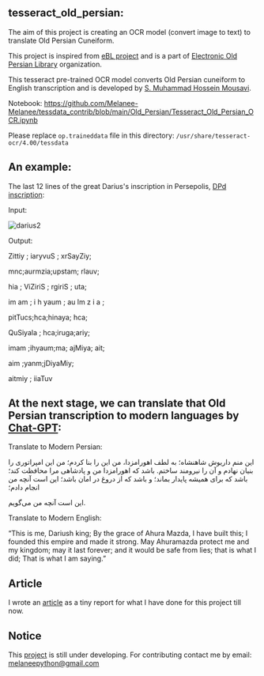 ## tesseract_old_persian:

The aim of this project is creating an OCR model (convert image to text) to translate Old Persian Cuneiform.

This project is inspired from [eBL project](https://github.com/ElectronicBabylonianLiterature) and is a part of [
Electronic Old Persian Library](https://github.com/Electronic-Old-Persian-Library) organization.

This tesseract pre-trained OCR model converts Old Persian cuneiform to English transcription and is developed by [S. Muhammad Hossein Mousavi](https://github.com/SeyedMuhammadHosseinMousavi/Extracting-Old-Persian-Cuneiform/tree/main
).


Notebook: https://github.com/Melanee-Melanee/tessdata_contrib/blob/main/Old_Persian/Tesseract_Old_Persian_OCR.ipynb

Please replace ```op.traineddata``` file in this directory: `/usr/share/tesseract-ocr/4.00/tessdata`



## An example: 

The last 12 lines of the great Darius's inscription in Persepolis, [DPd inscription](https://www.livius.org/sources/content/achaemenid-royal-inscriptions/dpd/):

Input:

![darius2](https://github.com/Melanee-Melanee/Old-Persian-Cuneiform-OCR/assets/74653444/fc8f2a4c-b8b4-4b46-97e3-c87d506fd6fd)



Output:

Zittiy ; iaryvuS ; xrSayZiy;

mnc;aurmzia;upstam; rlauv;

hia ; ViZiriS ; rgiriS ; uta;

im am ; i h yaum ; au lm z i a ;

pitTucs;hca;hinaya; hca;

QuSiyala ; hca;iruga;ariy;

imam ;ihyaum;ma; ajMiya; ait;

aim ;yanm;jDiyaMiy;

aitmiy ; iiaTuv

## At the next stage, we can translate that Old Persian transcription to modern languages by [Chat-GPT](https://chatgpt.com/):

Translate to Modern Persian:




این منم داریوش شاهنشاه؛
به لطف اهورامزدا، من این را بنا کردم؛
من این امپراتوری را بنیان نهادم و آن را نیرومند ساختم.
باشد که اهورامزدا من و پادشاهی مرا محافظت کند؛
باشد که برای همیشه پایدار بماند؛
و باشد که از دروغ در امان باشد؛
این است آنچه من انجام دادم؛

این است آنچه من می‌گویم.

Translate to Modern English:

“This is me, Dariush king; By the grace of Ahura Mazda, I have built this; I founded this empire and made it strong. May Ahuramazda protect me and my kingdom; may it last forever; and it would be safe from lies; that is what I did;
That is what I am saying.”

## Article

I wrote an [article](https://www.researchgate.net/publication/382528886_Translating_Old_Persian_cuneiform_by_artificial_intelligence_AI) as a tiny report for what I have done for this project till now.

## Notice

This [project](https://github.com/Melanee-Melanee/Old-Persian-Cuneiform-OCR) is still under developing. For contributing contact me by email: melaneepython@gmail.com 
